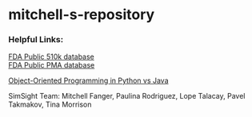 # mitchell-s-repository


### Helpful Links:

[FDA Public 510k database](https://www.accessdata.fda.gov/scripts/cdrh/cfdocs/cfpmn/pmn.cfm)  
[FDA Public PMA database](https://www.accessdata.fda.gov/scripts/cdrh/cfdocs/cfpma/pma.cfm)  

[Object-Oriented Programming in Python vs Java](https://realpython.com/oop-in-python-vs-java/)


SimSight Team: Mitchell Fanger, Paulina Rodriguez, Lope Talacay, Pavel Takmakov, Tina Morrison